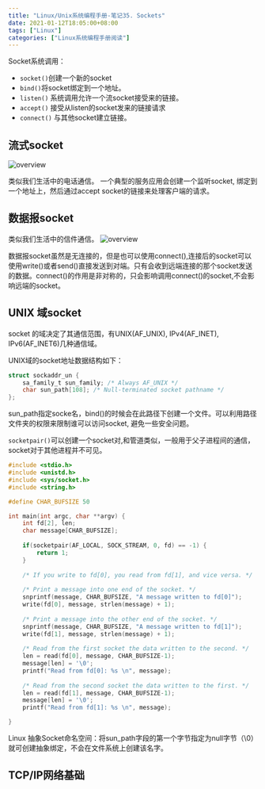 ```yaml
---
title: "Linux/Unix系统编程手册-笔记35. Sockets"
date: 2021-01-12T18:05:00+08:00
tags: ["Linux"]
categories: ["Linux系统编程手册阅读"]
---
```


Socket系统调用：
- `socket()`创建一个新的socket
- `bind()`将socket绑定到一个地址。
- `listen()` 系统调用允许一个流socket接受来的链接。
- `accept()` 接受从listen的socket发来的链接请求
- `connect()` 与其他socket建立链接。


## 流式socket

![overview](img/the-linux-programming-interface-s35/overview_socket.png)

类似我们生活中的电话通信。
一个典型的服务应用会创建一个监听socket, 绑定到一个地址上，然后通过accept socket的链接来处理客户端的请求。

## 数据报socket

类似我们生活中的信件通信。
![overview](img/the-linux-programming-interface-s35/datagram_socket.png)

数据报socket虽然是无连接的，但是也可以使用connect(),连接后的socket可以使用write()或者send()直接发送到对端。只有会收到远端连接的那个socket发送的数据。connect()的作用是非对称的，只会影响调用connect()的socket,不会影响远端的socket。

## UNIX 域socket

socket 的域决定了其通信范围，有UNIX(AF_UNIX), IPv4(AF_INET), IPv6(AF_INET6)几种通信域。

UNIX域的socket地址数据结构如下：

```c
struct sockaddr_un {
    sa_family_t sun_family; /* Always AF_UNIX */
    char sun_path[108]; /* Null-terminated socket pathname */
};
```
sun_path指定socke名，bind()的时候会在此路径下创建一个文件。可以利用路径文件夹的权限来限制谁可以访问socket, 避免一些安全问题。  

`socketpair()`可以创建一个socket对,和管道类似，一般用于父子进程间的通信，socket对于其他进程并不可见。

```cpp
#include <stdio.h>
#include <unistd.h>
#include <sys/socket.h>
#include <string.h>

#define CHAR_BUFSIZE 50

int main(int argc, char **argv) {
    int fd[2], len;
    char message[CHAR_BUFSIZE];
    
    if(socketpair(AF_LOCAL, SOCK_STREAM, 0, fd) == -1) {
        return 1;
    }
    
    /* If you write to fd[0], you read from fd[1], and vice versa. */
    
    /* Print a message into one end of the socket. */
    snprintf(message, CHAR_BUFSIZE, "A message written to fd[0]");
    write(fd[0], message, strlen(message) + 1);
    
    /* Print a message into the other end of the socket. */
    snprintf(message, CHAR_BUFSIZE, "A message written to fd[1]");
    write(fd[1], message, strlen(message) + 1);
    
    /* Read from the first socket the data written to the second. */
    len = read(fd[0], message, CHAR_BUFSIZE-1);
    message[len] = '\0';
    printf("Read from fd[0]: %s \n", message); 
    
    /* Read from the second socket the data written to the first. */
    len = read(fd[1], message, CHAR_BUFSIZE-1);
    message[len] = '\0';
    printf("Read from fd[1]: %s \n", message);

}
```

Linux 抽象Socket命名空间：将sun_path字段的第一个字节指定为null字节（\0）就可创建抽象绑定，不会在文件系统上创建该名字。


## TCP/IP网络基础

